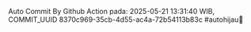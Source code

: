 Auto Commit By Github Action pada: 2025-05-21 13:31:40 WIB, COMMIT_UUID 8370c969-35cb-4d55-ac4a-72b54113b83c #autohijau🗿
